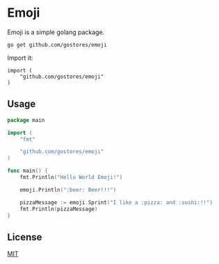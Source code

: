 # Emoji
Emoji is a simple golang package.

```
go get github.com/gostores/emoji
```

Import it:

```
import (
	"github.com/gostores/emoji"
)
```

## Usage

```go
package main

import (
	"fmt"

	"github.com/gostores/emoji"
)

func main() {
	fmt.Println("Hello World Emoji!")

	emoji.Println(":beer: Beer!!!")

	pizzaMessage := emoji.Sprint("I like a :pizza: and :sushi:!!")
	fmt.Println(pizzaMessage)
}
```

## License

[MIT](https://github.com/kyokomi/emoji/blob/master/LICENSE)
